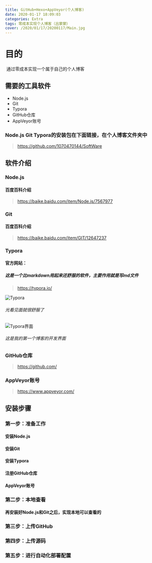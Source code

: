 ```yaml
---
title: GitHub+Hexo+AppVeyor(个人博客)
date: 2020-01-17 18:09:03
categories: Extra
tags: 零成本实现个人博客（吕蒙蒙）
cover: /2020/01/17/20200117/Main.jpg
---
```


# 目的

​	通过零成本实现一个属于自己的个人博客

## 需要的工具软件

- Node.js
- Git  
- Typora
- GitHub仓库
- AppVeyor账号

### Node.js  Git Typora的安装包在下面链接，在个人博客文件夹中

> https://github.com/1070470144/SoftWare 

## 软件介绍

### Node.js

#### 百度百科介绍

>  https://baike.baidu.com/item/Node.js/7567977

### Git

#### 百度百科介绍



> https://baike.baidu.com/item/GIT/12647237

### Typora

#### 官方网站：

##### 这是一个比markdown用起来还舒服的软件，主要作用就是写md文件

> https://typora.io/

![Typora](Typora.png)

###### 光看见面就很舒服了

![Typora界面](Typora界面.png)

###### 这是我的第一个博客的开发界面

### GitHub仓库

> https://github.com/

### AppVeyor账号

> https://www.appveyor.com/

## 安装步骤

### 第一步：准备工作

#### 安装Node.js

#### 安装Git

#### 安装Typora

#### 注册GitHub仓库

#### AppVeyor账号

### 第二步：本地查看

#### 再安装好Node.js和Git之后，实现本地可以查看的

### 第三步：上传GitHub

### 第四步：上传源码

### 第五步：进行自动化部署配置

